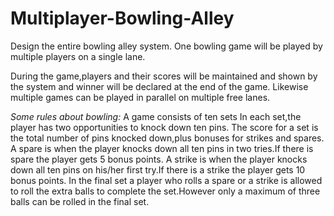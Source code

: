 # Multiplayer-Bowling-Alley

Design the entire bowling alley system. One bowling game will be played by multiple players on a single lane.

During the game,players and their scores will be maintained and shown by the system and winner will be declared at the end of the game.
Likewise multiple games can be played in parallel on multiple free lanes.

_Some rules about bowling:_
A game consists of ten sets
In each set,the player has two opportunities to knock down ten pins.
The score for a set is the total number of pins knocked down,plus bonuses for strikes and spares.
A spare is when the player knocks down all ten pins in two tries.If there is spare the player gets 5 bonus points.
A strike is when the player knocks down all ten pins on his/her first try.If there is a strike the player gets 10 bonus points.
In the final set a player who rolls a spare or a strike is allowed to roll the extra balls to complete the set.However only a maximum of three balls can be rolled in the final set.

